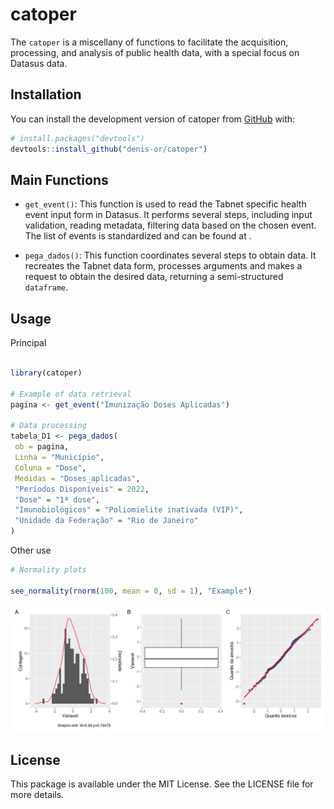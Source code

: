 
<!-- README.md is generated from README.Rmd. Please edit that file -->

# catoper

<!-- badges: start -->
<!-- badges: end -->

The `catoper` is a miscellany of functions to facilitate the
acquisition, processing, and analysis of public health data, with a
special focus on Datasus data.

## Installation

You can install the development version of catoper from
[GitHub](https://github.com/) with:

``` r
# install.packages("devtools")
devtools::install_github("denis-or/catoper")
```

## Main Functions

- `get_event()`: This function is used to read the Tabnet specific
  health event input form in Datasus. It performs several steps,
  including input validation, reading metadata, filtering data based on
  the chosen event. The list of events is standardized and can be found
  at .

- `pega_dados()`: This function coordinates several steps to obtain
  data. It recreates the Tabnet data form, processes arguments and makes
  a request to obtain the desired data, returning a semi-structured
  `dataframe`.

## Usage

Principal

``` r

library(catoper)

# Example of data retrieval
pagina <- get_event("Imunização Doses Aplicadas")

# Data processing
tabela_D1 <- pega_dados(
 ob = pagina,
 Linha = "Município",
 Coluna = "Dose",
 Medidas = "Doses_aplicadas",
 "Períodos Disponíveis" = 2022,
 "Dose" = "1ª dose",
 "Imunobiológicos" = "Poliomielite inativada (VIP)",
 "Unidade da Federação" = "Rio de Janeiro"
)
```

Other use

``` r
# Normality plots

see_normality(rnorm(100, mean = 0, sd = 1), "Example")
```

![](man/figures/figure_1.png)

## License

This package is available under the MIT License. See the LICENSE file
for more details.
